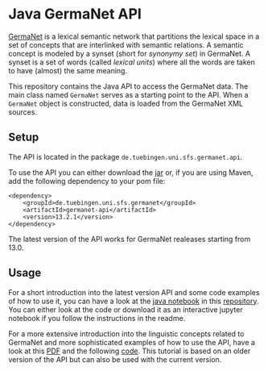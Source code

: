 Java GermaNet API
============

[GermaNet](https://uni-tuebingen.de/de/142806) is a lexical semantic network that partitions the lexical
space in a set of concepts that are interlinked with semantic relations.
A semantic concept is modeled by a synset (short for *synonymy set*) in
GermaNet. A synset is a set of words (called *lexical units*) where all
the words are taken to have (almost) the same meaning.

This repository contains the Java API to access the GermaNet data. The main class named `GermaNet` serves as a starting point to the API.
When a `GermaNet` object is constructed, data is loaded from the
GermaNet XML sources.

Setup
--------------------

The API is located in the package `de.tuebingen.uni.sfs.germanet.api`.

To use the API you can either download the [jar](https://search.maven.org/artifact/de.tuebingen.uni.sfs.germanet/germanet-api) or, if you are using Maven, add the following dependency to your pom file:
```
<dependency>
    <groupId>de.tuebingen.uni.sfs.germanet</groupId>
    <artifactId>germanet-api</artifactId>
    <version>13.2.1</version>
</dependency>
```
The latest version of the API works for GermaNet realeases starting from 13.0. 

Usage
------------
For a short introduction into the latest version API and some code examples of how to use it, you can have a look at the [java notebook](https://github.com/Germanet-sfs/germanetTutorials/blob/master/javaAPI/tutorial_R15.ipynb) in this [repository](https://github.com/Germanet-sfs/germanetTutorials). You can either look at the code or download it as an interactive jupyter notebook if you follow the instructions in the readme.

For a more extensive introduction into the linguistic concepts related to GermaNet and more sophisticated examples of how to use the API, have a look at this [PDF](https://github.com/Germanet-sfs/GermaNetApi/blob/master/documentation/tutorial/GermaNetTutorial13.0.pdf) and the following [code](https://github.com/Germanet-sfs/GermaNetApi/blob/master/src/test/java/HypernymGraph.java). This tutorial is based on an older version of the API but can also be used with the current version.
